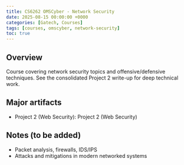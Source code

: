 ```yaml
---
title: CS6262 OMSCyber - Network Security
date: 2025-08-15 00:00:00 +0000
categories: [Gatech, Courses]
tags: [courses, omscyber, network-security]
toc: true
---
```


## Overview

Course covering network security topics and offensive/defensive techniques. See the consolidated Project 2 write-up for deep technical work.

## Major artifacts

- Project 2 (Web Security): Project 2 (Web Security)

## Notes (to be added)

- Packet analysis, firewalls, IDS/IPS
- Attacks and mitigations in modern networked systems
